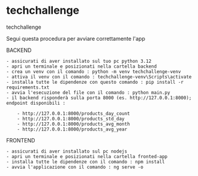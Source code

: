 # techchallenge
techchallenge

Segui questa procedura per avviare correttamente l'app 

BACKEND

    - assicurati di aver installato sul tuo pc python 3.12
    - apri un terminale e posizionati nella cartella backend
    - crea un venv con il comando : python -m venv techchallenge-venv
    - attiva il venv con il comando : techchallenge-venv\Scripts\activate
    - installa tutte le dipendenze con questo comando : pip install -r requirements.txt
    - avvia l'esecuzione del file con il comando : python main.py 
    - il backend risponderà sulla porta 8000 (es. http://127.0.0.1:8000); endpoint disponibili :

        - http://127.0.0.1:8000/products_day_count
        - http://127.0.0.1:8000/products_std_day
        - http://127.0.0.1:8000/products_avg_month
        - http://127.0.0.1:8000/products_avg_year

FRONTEND

    - assicurati di aver installato sul pc nodejs
    - apri un terminale e posizionati nella cartella fronted-app
    - installa tutte le dipendenze con il comando : npm install
    - avvia l'applicazione con il comando : ng serve -o
